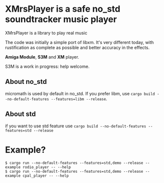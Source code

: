 # XMrsPlayer is a safe no_std soundtracker music player

XMrsPlayer is a library to play real music

The code was initially a simple port of libxm. It's very different today, with rustification as complete as possible and better accuracy in the effects.

**Amiga Module**, **S3M** and **XM** player.

S3M is a work in progress: help welcome.

## About no_std

micromath is used by default in no_std. If you prefer libm, use `cargo build --no-default-features --features=libm --release`.

## About std

if you want to use std feature use `cargo build --no-default-features --features=std --release`

# Example?

```
$ cargo run --no-default-features --features=std,demo --release --example rodio_player -- --help
$ cargo run --no-default-features --features=std,demo --release --example cpal_player -- --help
```
